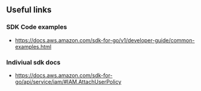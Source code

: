 ## Useful links
### SDK Code examples
+ https://docs.aws.amazon.com/sdk-for-go/v1/developer-guide/common-examples.html
### Indiviual sdk docs
+ https://docs.aws.amazon.com/sdk-for-go/api/service/iam/#IAM.AttachUserPolicy 